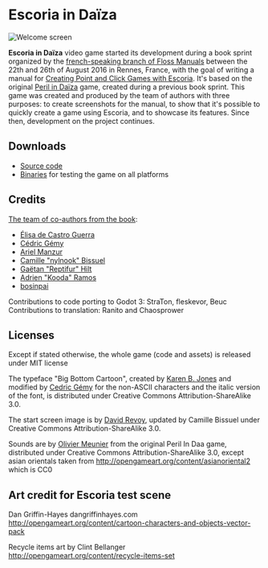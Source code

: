 Escoria in Daïza
==============

![Welcome screen](https://github.com/flossmanualsfr/escoria/blob/master/device/ui/start-screen-escoria-in-daiza.png)

**Escoria in Daïza** video game started its development during a book sprint organized by the [french-speaking branch of Floss Manuals](http://fr.flossmanuals.net/) between the 22th and 26th of August 2016 in Rennes, France, with the goal of writing a manual for [Creating Point and Click Games with Escoria](https://fr.flossmanuals.net/creating-point-and-click-games-with-escoria/). It's based on the original [Peril in Daïza](http://perilendaiza.com/) game, created during a previous book sprint.
This game was created and produced by the team of authors with three purposes: to create screenshots for the manual, to show that it's possible to quickly create a game using Escoria, and to showcase its features.
Since then, development on the project continues.


Downloads
-------

- [Source code](https://github.com/flossmanualsfr/escoria/)
- [Binaries](https://bosinpai.itch.io/escoria-in-daiza) for testing the game on all platforms


Credits
-------

[The team of co-authors from the book](https://fr.flossmanuals.net/creating-point-and-click-games-with-escoria/about-about-this-book/):

  - [Élisa de Castro Guerra](http://activdesign.eu)
  - [Cédric Gémy](http://activdesign.eu)
  - [Ariel Manzur](https://godotengine.org/)
  - [Camille "nylnook" Bissuel](http://nylnook.com/en)
  - [Gaëtan "Reptifur" Hilt](http://repti.fr)
  - [Adrien "Kooda" Ramos](http://upyum.com)
  - [bosinpai](https://bosinpai.itch.io/)

Contributions to code porting to Godot 3: StraTon, fleskevor, Beuc  
Contributions to translation: Ranito and Chaosprower


Licenses
--------
Except if stated otherwise, the whole game (code and assets) is released under MIT license

The typeface "Big Bottom Cartoon", created by [Karen B. Jones](http://karenbjones.com/) and modified by [Cedric Gémy](http://cgemy.com/) for the non-ASCII characters and the italic version of the font, is distributed under Creative Commons Attribution-ShareAlike 3.0.

The start screen image is by [David Revoy](http://davidrevoy.com/), updated by Camille Bissuel under Creative Commons Attribution-ShareAlike 3.0.

Sounds are by [Olivier Meunier](http://f-lat.org/) from the original Peril In Daa game, distributed under Creative Commons Attribution-ShareAlike 3.0, except asian orientals taken from http://opengameart.org/content/asianoriental2 which is CC0


Art credit for Escoria test scene
---------

Dan Griffin-Hayes dangriffinhayes.com
http://opengameart.org/content/cartoon-characters-and-objects-vector-pack

Recycle items art by Clint Bellanger
http://opengameart.org/content/recycle-items-set
